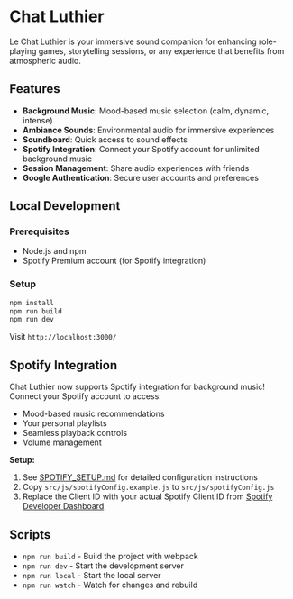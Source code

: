 # Chat Luthier

Le Chat Luthier is your immersive sound companion for enhancing role-playing games, storytelling sessions, or any experience that benefits from atmospheric audio.

## Features

- **Background Music**: Mood-based music selection (calm, dynamic, intense)
- **Ambiance Sounds**: Environmental audio for immersive experiences
- **Soundboard**: Quick access to sound effects
- **Spotify Integration**: Connect your Spotify account for unlimited background music
- **Session Management**: Share audio experiences with friends
- **Google Authentication**: Secure user accounts and preferences

## Local Development

### Prerequisites
- Node.js and npm
- Spotify Premium account (for Spotify integration)

### Setup
```bash
npm install
npm run build
npm run dev
```

Visit `http://localhost:3000/`

## Spotify Integration

Chat Luthier now supports Spotify integration for background music! Connect your Spotify account to access:

- Mood-based music recommendations
- Your personal playlists
- Seamless playback controls
- Volume management

**Setup:** 
1. See [SPOTIFY_SETUP.md](SPOTIFY_SETUP.md) for detailed configuration instructions
2. Copy `src/js/spotifyConfig.example.js` to `src/js/spotifyConfig.js`
3. Replace the Client ID with your actual Spotify Client ID from [Spotify Developer Dashboard](https://developer.spotify.com/dashboard)

## Scripts

- `npm run build` - Build the project with webpack
- `npm run dev` - Start the development server
- `npm run local` - Start the local server
- `npm run watch` - Watch for changes and rebuild



